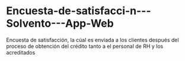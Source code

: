 # Encuesta-de-satisfacci-n---Solvento---App-Web
Encuesta de satisfacción, la cúal es enviada a los clientes después del proceso de obtención del crédito tanto a el personal de RH y los acreditados

